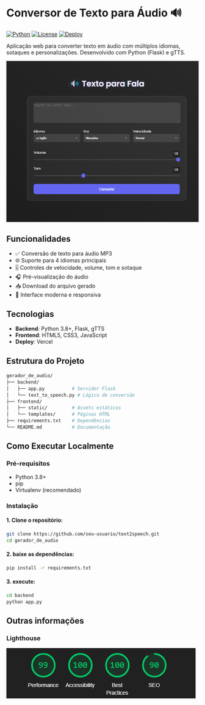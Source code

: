 # Conversor de Texto para Áudio 🔊

[![Python](https://img.shields.io/badge/Python-3.8%2B-blue)](https://www.python.org/)
[![License](https://img.shields.io/badge/License-MIT-green)](LICENSE)
[![Deploy](https://img.shields.io/badge/Deploy-Heroku-purple)](https://heroku.com)

Aplicação web para converter texto em áudio com múltiplos idiomas, sotaques e personalizações. Desenvolvido com Python (Flask) e gTTS.

![Screenshot](/frontend/static/img/conversorTextoFala.png)

## Funcionalidades

- ✅ Conversão de texto para áudio MP3
- 🌐 Suporte para 4 idiomas principais
- 🎚️ Controles de velocidade, volume, tom e sotaque
- 🎧 Pré-visualização do áudio
- 📥 Download do arquivo gerado
- 🎨 Interface moderna e responsiva

## Tecnologias

- **Backend**: Python 3.8+, Flask, gTTS
- **Frontend**: HTML5, CSS3, JavaScript
- **Deploy**: Vercel

## Estrutura do Projeto
```bash
gerador_de_audio/
├── backend/
│   ├── app.py          # Servidor Flask
│   └── text_to_speech.py # Lógica de conversão
├── frontend/
│   ├── static/         # Assets estáticos
│   └── templates/      # Páginas HTML
├── requirements.txt    # Dependências
└── README.md           # Documentação
```
## Como Executar Localmente

### Pré-requisitos

- Python 3.8+
- pip
- Virtualenv (recomendado)

### Instalação

#### 1. Clone o repositório:
```bash
git clone https://github.com/seu-usuario/text2speech.git
cd gerador_de_audio
```
#### 2. baixe as dependências:
```bash
pip install -r requirements.txt
```
#### 3. execute:
```bash
cd backend
python app.py
```

## Outras informações
### Lighthouse
![Lighthouse](/frontend/static/img/lighthouse.png)